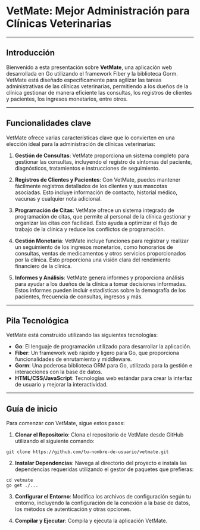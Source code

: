 # VetMate: Mejor Administración para Clínicas Veterinarias

---

## Introducción

Bienvenido a esta presentación sobre **VetMate**, una aplicación web desarrollada en Go utilizando el framework Fiber y la biblioteca Gorm. VetMate está diseñado específicamente para agilizar las tareas administrativas de las clínicas veterinarias, permitiendo a los dueños de la clínica gestionar de manera eficiente las consultas, los registros de clientes y pacientes, los ingresos monetarios, entre otros.

---

## Funcionalidades clave

VetMate ofrece varias características clave que lo convierten en una elección ideal para la administración de clínicas veterinarias:

1. **Gestión de Consultas**: VetMate proporciona un sistema completo para gestionar las consultas, incluyendo el registro de síntomas del paciente, diagnósticos, tratamientos e instrucciones de seguimiento.

2. **Registros de Clientes y Pacientes**: Con VetMate, puedes mantener fácilmente registros detallados de los clientes y sus mascotas asociadas. Esto incluye información de contacto, historial médico, vacunas y cualquier nota adicional.

3. **Programación de Citas**: VetMate ofrece un sistema integrado de programación de citas, que permite al personal de la clínica gestionar y organizar las citas con facilidad. Esto ayuda a optimizar el flujo de trabajo de la clínica y reduce los conflictos de programación.

4. **Gestión Monetaria**: VetMate incluye funciones para registrar y realizar un seguimiento de los ingresos monetarios, como honorarios de consultas, ventas de medicamentos y otros servicios proporcionados por la clínica. Esto proporciona una visión clara del rendimiento financiero de la clínica.

5. **Informes y Análisis**: VetMate genera informes y proporciona análisis para ayudar a los dueños de la clínica a tomar decisiones informadas. Estos informes pueden incluir estadísticas sobre la demografía de los pacientes, frecuencia de consultas, ingresos y más.

---

## Pila Tecnológica

VetMate está construido utilizando las siguientes tecnologías:

- **Go**: El lenguaje de programación utilizado para desarrollar la aplicación.
- **Fiber**: Un framework web rápido y ligero para Go, que proporciona funcionalidades de enrutamiento y middleware.
- **Gorm**: Una poderosa biblioteca ORM para Go, utilizada para la gestión e interacciones con la base de datos.
- **HTML/CSS/JavaScript**: Tecnologías web estándar para crear la interfaz de usuario y mejorar la interactividad.

---

## Guía de inicio

Para comenzar con VetMate, sigue estos pasos:

1. **Clonar el Repositorio**: Clona el repositorio de VetMate desde GitHub utilizando el siguiente comando:
```shell
git clone https://github.com/tu-nombre-de-usuario/vetmate.git
```
2. **Instalar Dependencias**: Navega al directorio del proyecto e instala las dependencias requeridas utilizando el gestor de paquetes que prefieras:
```shell
cd vetmate
go get ./...
```

3. **Configurar el Entorno**: Modifica los archivos de configuración según tu entorno, incluyendo la configuración de la conexión a la base de datos, los métodos de autenticación y otras opciones.

4. **Compilar y Ejecutar**: Compila y ejecuta la aplicación VetMate.